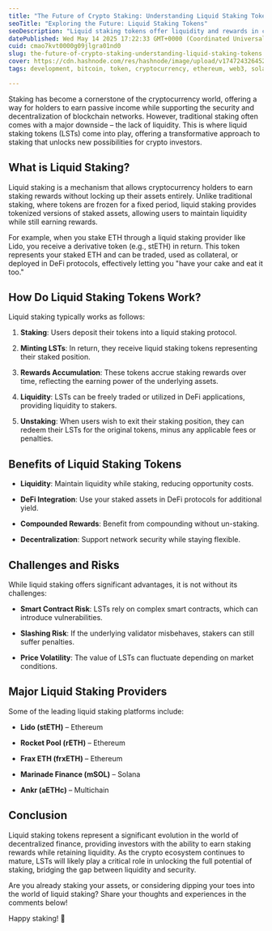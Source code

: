 ```yaml
---
title: "The Future of Crypto Staking: Understanding Liquid Staking Tokens"
seoTitle: "Exploring the Future: Liquid Staking Tokens"
seoDescription: "Liquid staking tokens offer liquidity and rewards in crypto staking; understand benefits, challenges, and key platforms"
datePublished: Wed May 14 2025 17:22:33 GMT+0000 (Coordinated Universal Time)
cuid: cmao7kvt0000g09jlgra01nd0
slug: the-future-of-crypto-staking-understanding-liquid-staking-tokens
cover: https://cdn.hashnode.com/res/hashnode/image/upload/v1747243264529/abb07f70-158e-41d7-bbc5-0170bea7fefe.png
tags: development, bitcoin, token, cryptocurrency, ethereum, web3, solana, liquid-staking, liquid-staking-to

---
```


Staking has become a cornerstone of the cryptocurrency world, offering a way for holders to earn passive income while supporting the security and decentralization of blockchain networks. However, traditional staking often comes with a major downside – the lack of liquidity. This is where liquid staking tokens (LSTs) come into play, offering a transformative approach to staking that unlocks new possibilities for crypto investors.

## What is Liquid Staking?

Liquid staking is a mechanism that allows cryptocurrency holders to earn staking rewards without locking up their assets entirely. Unlike traditional staking, where tokens are frozen for a fixed period, liquid staking provides tokenized versions of staked assets, allowing users to maintain liquidity while still earning rewards.

For example, when you stake ETH through a liquid staking provider like Lido, you receive a derivative token (e.g., stETH) in return. This token represents your staked ETH and can be traded, used as collateral, or deployed in DeFi protocols, effectively letting you "have your cake and eat it too."

## How Do Liquid Staking Tokens Work?

Liquid staking typically works as follows:

1. **Staking**: Users deposit their tokens into a liquid staking protocol.
    
2. **Minting LSTs**: In return, they receive liquid staking tokens representing their staked position.
    
3. **Rewards Accumulation**: These tokens accrue staking rewards over time, reflecting the earning power of the underlying assets.
    
4. **Liquidity**: LSTs can be freely traded or utilized in DeFi applications, providing liquidity to stakers.
    
5. **Unstaking**: When users wish to exit their staking position, they can redeem their LSTs for the original tokens, minus any applicable fees or penalties.
    

## Benefits of Liquid Staking Tokens

* **Liquidity**: Maintain liquidity while staking, reducing opportunity costs.
    
* **DeFi Integration**: Use your staked assets in DeFi protocols for additional yield.
    
* **Compounded Rewards**: Benefit from compounding without un-staking.
    
* **Decentralization**: Support network security while staying flexible.
    

## Challenges and Risks

While liquid staking offers significant advantages, it is not without its challenges:

* **Smart Contract Risk**: LSTs rely on complex smart contracts, which can introduce vulnerabilities.
    
* **Slashing Risk**: If the underlying validator misbehaves, stakers can still suffer penalties.
    
* **Price Volatility**: The value of LSTs can fluctuate depending on market conditions.
    

## Major Liquid Staking Providers

Some of the leading liquid staking platforms include:

* **Lido (stETH)** – Ethereum
    
* **Rocket Pool (rETH)** – Ethereum
    
* **Frax ETH (frxETH)** – Ethereum
    
* **Marinade Finance (mSOL)** – Solana
    
* **Ankr (aETHc)** – Multichain
    

## Conclusion

Liquid staking tokens represent a significant evolution in the world of decentralized finance, providing investors with the ability to earn staking rewards while retaining liquidity. As the crypto ecosystem continues to mature, LSTs will likely play a critical role in unlocking the full potential of staking, bridging the gap between liquidity and security.

Are you already staking your assets, or considering dipping your toes into the world of liquid staking? Share your thoughts and experiences in the comments below!

Happy staking! 🚀